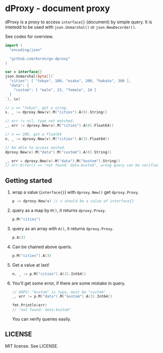 # dProxy - document proxy

dProxy is a proxy to access `interface{}` (document) by simple query.
It is intetedd to be used with `json.Unmarshal()` or `json.NewDecorder()`.

See codes for overview.

```go
import (
  "encoding/json"

  "github.com/koron/go-dproxy"
)

var v interface{}
json.Unmarshal(byte[](`
  "cities": [ "tokyo", 100, "osaka", 200, "hakata", 300 ],
  "data": {
    "custom": [ "male", 23, "female", 24 ]
  }
`), &v)

// s == "tokyo", got a sting.
s, _ := dproxy.New(v).M("cities").A(0).String()

// err != nil, type not matched.
_, err := dproxy.New(v).M("cities").A(0).Float64()

// n == 200, got a float64
n, _ := dproxy.New(v).M("cities").A(3).Float64()

// be able to access nested.
dproxy.New(v).M("data").M("custom").A(0).String()

_, err = dproxy.New(v).M("data").M("kustom").String()
// err.Error() == "not found: data.kustom", wrong query can be verified.
```


## Getting started

1.  wrap a value (`interface{}`) with `dproxy.New()` get `dproxy.Proxy`.

    ```go
    p := dproxy.New(v) // v should be a value of interface{}
    ```

2.  query as a map by `M()`, it returns `dproxy.Proxy`.

    ```go
    p.M("cities")
    ```

3.  query as an array with `A()`, it returns `dproxy.Proxy`.

    ```go
    p.A(3)
    ```

4.  Can be chained above queris.

    ```go
    p.M("cities").A(3)
    ```

5.  Get a value at last!

    ```go
    n, _ := p.M("cities").A(3).Int64()
    ```

6.  You'll get some error, if there are some mistake in query.

    ```go
    // OOPS! "kustom" is typo, must be "custom"
    _, err := p.M("data").M("kustom").A(3).Int64()

    fmt.Println(err)
    // "not found: data.kustom"
    ```

    You can verify queries easily.


## LICENSE

MIT license.  See LICENSE.
